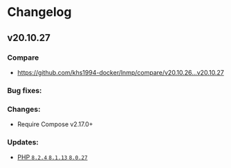 # Changelog

## v20.10.27

### Compare

* https://github.com/khs1994-docker/lnmp/compare/v20.10.26...v20.10.27

### Bug fixes:

### Changes:

* Require Compose v2.17.0+

### Updates:

* [PHP `8.2.4` `8.1.13` `8.0.27`](https://www.php.net/ChangeLog-8.php#8.1.13)
